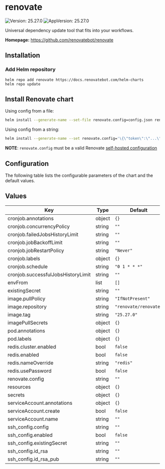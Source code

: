 # renovate

![Version: 25.27.0](https://img.shields.io/badge/Version-25.27.0-informational?style=flat-square) ![AppVersion: 25.27.0](https://img.shields.io/badge/AppVersion-25.27.0-informational?style=flat-square)

Universal dependency update tool that fits into your workflows.

**Homepage:** <https://github.com/renovatebot/renovate>

## Installation

### Add Helm repository

```shell
helm repo add renovate https://docs.renovatebot.com/helm-charts
helm repo update
```

## Install Renovate chart

Using config from a file:

```bash
helm install --generate-name --set-file renovate.config=config.json renovate/renovate
```

Using config from a string:

```bash
helm install --generate-name --set renovate.config='\{\"token\":\"...\"\}' renovate/renovate
```

**NOTE**: `renovate.config` must be a valid Renovate [self-hosted configuration](https://docs.renovatebot.com/self-hosted-configuration/)

## Configuration

The following table lists the configurable parameters of the chart and the default values.

## Values

| Key | Type | Default | Description |
|-----|------|---------|-------------|
| cronjob.annotations | object | `{}` |  |
| cronjob.concurrencyPolicy | string | `""` |  |
| cronjob.failedJobsHistoryLimit | string | `""` |  |
| cronjob.jobBackoffLimit | string | `""` |  |
| cronjob.jobRestartPolicy | string | `"Never"` |  |
| cronjob.labels | object | `{}` |  |
| cronjob.schedule | string | `"0 1 * * *"` |  |
| cronjob.successfulJobsHistoryLimit | string | `""` |  |
| envFrom | list | `[]` |  |
| existingSecret | string | `""` |  |
| image.pullPolicy | string | `"IfNotPresent"` |  |
| image.repository | string | `"renovate/renovate"` |  |
| image.tag | string | `"25.27.0"` |  |
| imagePullSecrets | object | `{}` |  |
| pod.annotations | object | `{}` |  |
| pod.labels | object | `{}` |  |
| redis.cluster.enabled | bool | `false` |  |
| redis.enabled | bool | `false` |  |
| redis.nameOverride | string | `"redis"` |  |
| redis.usePassword | bool | `false` |  |
| renovate.config | string | `""` |  |
| resources | object | `{}` |  |
| secrets | object | `{}` |  |
| serviceAccount.annotations | object | `{}` |  |
| serviceAccount.create | bool | `false` |  |
| serviceAccount.name | string | `""` |  |
| ssh_config.config | string | `""` |  |
| ssh_config.enabled | bool | `false` |  |
| ssh_config.existingSecret | string | `""` |  |
| ssh_config.id_rsa | string | `""` |  |
| ssh_config.id_rsa_pub | string | `""` |  |
